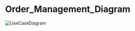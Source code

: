 # Order_Management_Diagram
![UseCaseDiagram](https://user-images.githubusercontent.com/29910793/114295716-f85b8a80-9ae1-11eb-8288-9836b2761448.png)


